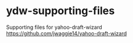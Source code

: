 # ydw-supporting-files
Supporting files for yahoo-draft-wizard
https://github.com/jwaggie14/yahoo-draft-wizard
